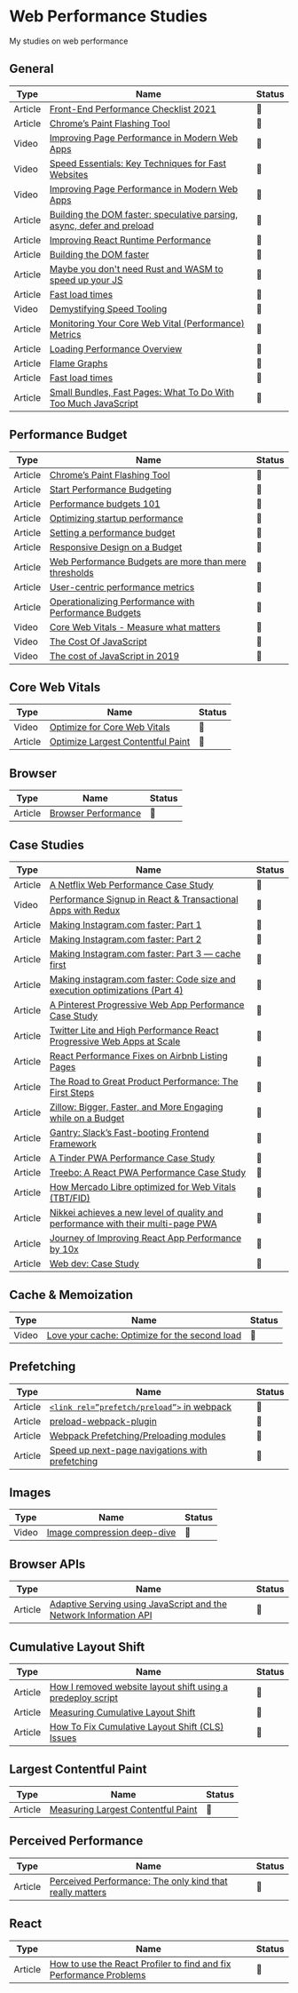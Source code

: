 # Web Performance Studies

My studies on web performance

## General

| Type    | Name                                                                                                                                                                             | Status             |
| ------- | -------------------------------------------------------------------------------------------------------------------------------------------------------------------------------- | ------------------ |
| Article | [Front-End Performance Checklist 2021](https://www.smashingmagazine.com/2021/01/front-end-performance-2021-free-pdf-checklist/)                                                                          | :bookmark_tabs:     |
| Article | [Chrome’s Paint Flashing Tool](https://engineering.entelo.com/chromes-paint-flashing-tool-b5c880849635)                                                                          | :bookmark_tabs:     |
| Video   | [Improving Page Performance in Modern Web Apps](https://www.youtube.com/watch?v=p_8oR9GFRvQ)                                                                                     | :bookmark_tabs: |
| Video   | [Speed Essentials: Key Techniques for Fast Websites](https://www.youtube.com/watch?v=reztLS3vomE)                                                                                | :movie_camera:     |
| Video   | [Improving Page Performance in Modern Web Apps](https://vimeo.com/254858694)                                                                                                     | :bookmark_tabs:             |
| Article | [Building the DOM faster: speculative parsing, async, defer and preload](https://hacks.mozilla.org/2017/09/building-the-dom-faster-speculative-parsing-async-defer-and-preload/) | :bookmark_tabs:             |
| Article | [Improving React Runtime Performance](https://medium.com/quintoandar-tech-blog/improving-react-runtime-performance-dec0a5a4ffda)                                                 | :bookmark_tabs:             |
| Article | [Building the DOM faster](https://hacks.mozilla.org/2017/09/building-the-dom-faster-speculative-parsing-async-defer-and-preload/)                                                | :bookmark_tabs:             |
| Article | [Maybe you don't need Rust and WASM to speed up your JS](https://mrale.ph/blog/2018/02/03/maybe-you-dont-need-rust-to-speed-up-your-js.html)                                     | :bookmark_tabs:             |
| Article | [Fast load times](https://web.dev/fast/)                                                                                                                                         | :bookmark_tabs:             |
| Video   | [Demystifying Speed Tooling](https://www.youtube.com/watch?v=mLjxXPHuIJo)                                                                                                        | :movie_camera:     |
| Article | [Monitoring Your Core Web Vital (Performance) Metrics](https://requestmetrics.com/web-performance/monitoring-core-web-vital) | :bookmark_tabs: |
| Article | [Loading Performance Overview](https://developers.google.com/web/fundamentals/performance/get-started) | :bookmark_tabs: |
| Article | [Flame Graphs](https://www.brendangregg.com/flamegraphs.html) | :bookmark_tabs: |
| Article | [Fast load times](https://web.dev/fast/) | :bookmark_tabs: |
| Article | [Small Bundles, Fast Pages: What To Do With Too Much JavaScript](https://calibreapp.com/blog/bundle-size-optimization) | :bookmark_tabs: |

## Performance Budget

| Type    | Name                                                                                                                      | Status             |
| ------- | ------------------------------------------------------------------------------------------------------------------------- | ------------------ |
| Article | [Chrome’s Paint Flashing Tool](https://engineering.entelo.com/chromes-paint-flashing-tool-b5c880849635)                   | :bookmark_tabs:             |
| Article | [Start Performance Budgeting](https://medium.com/@addyosmani/start-performance-budgeting-dabde04cf6a3)                    | :bookmark_tabs: |
| Article | [Performance budgets 101](https://web.dev/performance-budgets-101/)                                                       | :bookmark_tabs:             |
| Article | [Optimizing startup performance](https://developer.mozilla.org/en-US/docs/Web/Performance/Optimizing_startup_performance) | :bookmark_tabs:             |
| Article | [Setting a performance budget](https://timkadlec.com/2013/01/setting-a-performance-budget/)                               | :bookmark_tabs:             |
| Article | [Responsive Design on a Budget](https://clearleft.com/posts/responsive-design-on-a-budget)                                | :bookmark_tabs:             |
| Article | [Web Performance Budgets are more than mere thresholds](https://tobias.is/blogging/web-performance-budgets-as-currency/)  | :bookmark_tabs:             |
| Article | [User-centric performance metrics](https://web.dev/user-centric-performance-metrics/)                                     | :bookmark_tabs: |
| Article | [Operationalizing Performance with Performance Budgets](https://rigor.com/blog/operationalizing-performance-budgets/)     | :bookmark_tabs:             |
| Video | [Core Web Vitals - Measure what matters](https://www.youtube.com/watch?v=wGT9s6NW6hg&ab_channel=GoogleChromeDevelopers)     | :movie_camera:             |
| Video | [The Cost Of JavaScript](https://www.youtube.com/watch?v=63I-mEuSvGA)     | :movie_camera:             |
| Video | [The cost of JavaScript in 2019](https://v8.dev/blog/cost-of-javascript-2019)     | :movie_camera:             |

## Core Web Vitals

| Type    | Name                                                                                                                      | Status             |
| ------- | ------------------------------------------------------------------------------------------------------------------------- | ------------------ |
| Video | [Optimize for Core Web Vitals](https://www.youtube.com/watch?v=AQqFZ5t8uNc&ab_channel=GoogleChromeDevelopers)                   | 🎥             |
| Article | [Optimize Largest Contentful Paint](https://web.dev/optimize-lcp/)                   | 📑             |

## Browser

| Type    | Name                                                                                                                      | Status             |
| ------- | ------------------------------------------------------------------------------------------------------------------------- | ------------------ |
| Article | [Browser Performance](https://www.kuniga.me/blog/2020/03/28/browser-performance.html)                   | 📑             |

## Case Studies

| Type    | Name                                                                                                                                                                                                   | Status |
| ------- | ------------------------------------------------------------------------------------------------------------------------------------------------------------------------------------------------------ | ------ |
| Article | [A Netflix Web Performance Case Study](https://medium.com/dev-channel/a-netflix-web-performance-case-study-c0bcde26a9d9)                                                                               | :bookmark_tabs: |
| Video | [Performance Signup in React & Transactional Apps with Redux](https://www.youtube.com/watch?v=V8oTJ8OZ5S0&ab_channel=NetflixUIEngineering)                                                                               | :movie_camera: |
| Article | [Making Instagram.com faster: Part 1](https://instagram-engineering.com/making-instagram-com-faster-part-1-62cc0c327538)                                                                               | :bookmark_tabs: |
| Article | [Making Instagram.com faster: Part 2](https://instagram-engineering.com/making-instagram-com-faster-part-2-f350c8fba0d4)                                                                               | :bookmark_tabs: |
| Article | [Making Instagram.com faster: Part 3 — cache first](https://instagram-engineering.com/making-instagram-com-faster-part-3-cache-first-6f3f130b9669)                                                     | :bookmark_tabs: |
| Article | [Making instagram.com faster: Code size and execution optimizations (Part 4)](https://instagram-engineering.com/making-instagram-com-faster-code-size-and-execution-optimizations-part-4-57668be796a8) | :bookmark_tabs: |
| Article | [A Pinterest Progressive Web App Performance Case Study](https://medium.com/dev-channel/a-pinterest-progressive-web-app-performance-case-study-3bd6ed2e6154?source=search_post---------6)              | :bookmark_tabs: |
| Article | [Twitter Lite and High Performance React Progressive Web Apps at Scale](https://medium.com/@paularmstrong/twitter-lite-and-high-performance-react-progressive-web-apps-at-scale-d28a00e780a3)          | :bookmark_tabs: |
| Article | [React Performance Fixes on Airbnb Listing Pages](https://medium.com/airbnb-engineering/recent-web-performance-fixes-on-airbnb-listing-pages-6cd8d93df6f4)                                             | :bookmark_tabs: |
| Article | [The Road to Great Product Performance: The First Steps](https://lucianohgo.com/posts/the-road-to-great-product-performance-first-steps)                                                               | :bookmark_tabs: |
| Article | [Zillow: Bigger, Faster, and More Engaging while on a Budget](https://www.zillow.com/tech/bigger-faster-more-engaging-budget/)                                                                         | :bookmark_tabs: |
| Article | [Gantry: Slack’s Fast-booting Frontend Framework](https://slack.engineering/gantry-slacks-fast-booting-frontend-framework-fb70c8eed2fd)                                                                | :bookmark_tabs: |
| Article | [A Tinder PWA Performance Case Study](https://medium.com/@addyosmani/a-tinder-progressive-web-app-performance-case-study-78919d98ece0)                                                                | :bookmark_tabs: |
| Article | [Treebo: A React PWA Performance Case Study](https://medium.com/dev-channel/treebo-a-react-and-preact-progressive-web-app-performance-case-study-5e4f450d5299)                                                                | :bookmark_tabs: |
| Article | [How Mercado Libre optimized for Web Vitals (TBT/FID)](https://web.dev/how-mercadolibre-optimized-web-vitals/)                                                                | :bookmark_tabs: |
| Article | [Nikkei achieves a new level of quality and performance with their multi-page PWA](https://developers.google.com/web/showcase/2018/nikkei)                                                                | :bookmark_tabs: |
| Article | [Journey of Improving React App Performance by 10x](https://medium.com/technogise/journey-of-improving-react-app-performance-by-10x-9195d4b483d4)                                                                | :bookmark_tabs: |
| Article | [Web dev: Case Study](https://web.dev/tags/case-study/)                                                                | :bookmark_tabs: |

## Cache & Memoization

| Type    | Name                                                                                                                      | Status             |
| ------- | ------------------------------------------------------------------------------------------------------------------------- | ------------------ |
| Video | [Love your cache: Optimize for the second load](https://www.youtube.com/watch?v=tprJYFkv4LU&ab_channel=GoogleChromeDevelopers)                   | :movie_camera:             |

## Prefetching

| Type    | Name                                                                                                                      | Status             |
| ------- | ------------------------------------------------------------------------------------------------------------------------- | ------------------ |
| Article | [`<link rel=”prefetch/preload”>` in webpack](https://medium.com/webpack/link-rel-prefetch-preload-in-webpack-51a52358f84c)                   | :bookmark_tabs:             |
| Article | [preload-webpack-plugin](https://github.com/GoogleChromeLabs/preload-webpack-plugin)                   | :bookmark_tabs:             |
| Article | [Webpack Prefetching/Preloading modules](https://webpack.js.org/guides/code-splitting/#prefetchingpreloading-modules)                   | :bookmark_tabs:             |
| Article | [Speed up next-page navigations with prefetching](https://dev.to/addyosmani/speed-up-next-page-navigations-with-prefetching-4285)                   | :bookmark_tabs:             |

## Images

| Type    | Name                                                                                                                      | Status             |
| ------- | ------------------------------------------------------------------------------------------------------------------------- | ------------------ |
| Video | [Image compression deep-dive](https://www.youtube.com/watch?v=F1kYBnY6mwg)                   | :movie_camera:             |

## Browser APIs

| Type    | Name                                                                                                                      | Status             |
| ------- | ------------------------------------------------------------------------------------------------------------------------- | ------------------ |
| Article | [Adaptive Serving using JavaScript and the Network Information API](https://dev.to/addyosmani/adaptive-serving-using-javascript-and-the-network-information-api-331p)                   | :bookmark_tabs:             |

## Cumulative Layout Shift

| Type    | Name                                                                                                                      | Status             |
| ------- | ------------------------------------------------------------------------------------------------------------------------- | ------------------ |
| Article | [How I removed website layout shift using a predeploy script](https://levelup.gitconnected.com/improving-cumulative-layout-shift-on-pre-deploy-stage-1636fb1386cc)                   | :bookmark_tabs:             |
| Article | [Measuring Cumulative Layout Shift](https://requestmetrics.com/web-performance/cumulative-layout-shift) | :bookmark_tabs: |
| Article | [How To Fix Cumulative Layout Shift (CLS) Issues](https://www.smashingmagazine.com/2021/06/how-to-fix-cumulative-layout-shift-issues/) | :bookmark_tabs: |

## Largest Contentful Paint

| Type    | Name                                                                                                                      | Status             |
| ------- | ------------------------------------------------------------------------------------------------------------------------- | ------------------ |        
| Article | [Measuring Largest Contentful Paint](https://requestmetrics.com/web-performance/largest-contentful-paint) | :bookmark_tabs: |

## Perceived Performance

| Type    | Name                                                                                                                      | Status             |
| ------- | ------------------------------------------------------------------------------------------------------------------------- | ------------------ |        
| Article | [Perceived Performance: The only kind that really matters](https://www.youtube.com/watch?v=USH4iPQ44LQ) | :bookmark_tabs: |

## React

| Type    | Name                                                                                                                      | Status             |
| ------- | ------------------------------------------------------------------------------------------------------------------------- | ------------------ |        
| Article | [How to use the React Profiler to find and fix Performance Problems](https://www.youtube.com/watch?v=00RoZflFE34&ab_channel=BenAwad) | :bookmark_tabs: |
